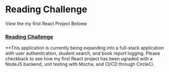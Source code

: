 # Reading Challenge
View the my first React Project Beloew
### [Reading Challenge](https://alluring-bears.surge.sh/books) <br/>
**This application is currently being expanding into a full-stack application with user authentication, student search, and book report logging. Please checkback to see how my first React project has been ugraded with a NodeJS backend, unit testing with Mocha, and CI/CD through CircleCi.
